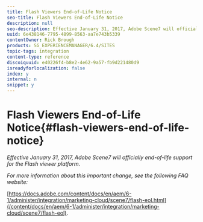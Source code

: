```yaml
---
title: Flash Viewers End-of-Life Notice
seo-title: Flash Viewers End-of-Life Notice
description: null
seo-description: Effective January 31, 2017, Adobe Scene7 will officially end-of-life support for the Flash viewer platform.
uuid: 6e438146-7795-4899-8563-aa7e743b5339
contentOwner: Rick Brough
products: SG_EXPERIENCEMANAGER/6.4/SITES
topic-tags: integration
content-type: reference
discoiquuid: e40226f4-b8e2-4e62-9a57-fb9d221480d9
isreadyforlocalization: false
index: y
internal: n
snippet: y
---
```


# Flash Viewers End-of-Life Notice{#flash-viewers-end-of-life-notice}

*Effective January 31, 2017, Adobe Scene7 will officially end-of-life support for the Flash viewer platform.*

*For more information about this important change, see the following FAQ website:*

[https://docs.adobe.com/content/docs/en/aem/6-1/administer/integration/marketing-cloud/scene7/flash-eol.html](/content/docs/en/aem/6-1/administer/integration/marketing-cloud/scene7/flash-eol).

<!--
Comment Type: remark
Last Modified By: (sarchiz)
Last Modified Date: 2017-11-30T05:00:11.435-0500
<p>We don't have a replacement for the docs.adobe.com site after the helpx migration. We need a new page for EOL announcements.</p>
-->

